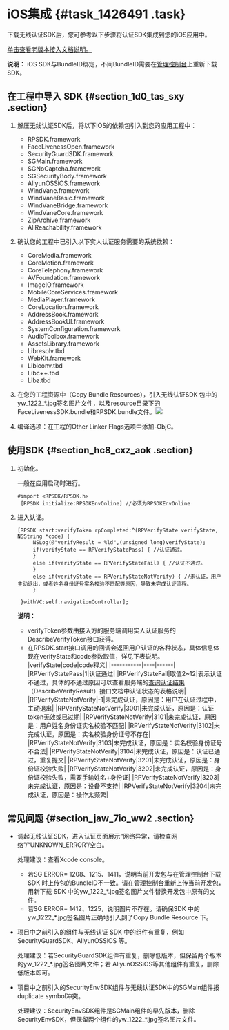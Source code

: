 # iOS集成 {#task_1426491 .task}

下载无线认证SDK后，您可参考以下步骤将认证SDK集成到您的iOS应用中。

[单击查看老版本接入文档说明。](../../../../cn.zh-CN/产品简介/旧文档（隐藏）/老版本接入文档说明.md#)

**说明：** iOS SDK与BundleID绑定，不同BundleID需要在[管理控制台](https://yundun.console.aliyun.com/?p=cloudauth)上重新下载SDK。

## 在工程中导入 SDK {#section_1d0_tas_sxy .section}

1.  解压无线认证SDK后，将以下iOS的依赖包引入到您的应用工程中： 
    -   RPSDK.framework
    -   FaceLivenessOpen.framework
    -   SecurityGuardSDK.framework
    -   SGMain.framework
    -   SGNoCaptcha.framework
    -   SGSecurityBody.framework
    -   AliyunOSSiOS.framework
    -   WindVane.framework
    -   WindVaneBasic.framework
    -   WindVaneBridge.framework
    -   WindVaneCore.framework
    -   ZipArchive.framework
    -   AliReachability.framework
2.  确认您的工程中已引入以下实人认证服务需要的系统依赖： 
    -   CoreMedia.framework
    -   CoreMotion.framework
    -   CoreTelephony.framework
    -   AVFoundation.framework
    -   ImageIO.framework
    -   MobileCoreServices.framework
    -   MediaPlayer.framework
    -   CoreLocation.framework
    -   AddressBook.framework
    -   AddressBookUI.framework
    -   SystemConfiguration.framework
    -   AudioToolbox.framework
    -   AssetsLibrary.framework
    -   Libresolv.tbd
    -   WebKit.framework
    -   Libiconv.tbd
    -   Libc++.tbd
    -   Libz.tbd
3.  在您的工程资源中（Copy Bundle Resources），引入无线认证SDK 包中的yw\_1222\_\*.jpg签名图片文件，以及resource目录下的FaceLivenessSDK.bundle和RPSDK.bundle文件。![](http://static-aliyun-doc.oss-cn-hangzhou.aliyuncs.com/assets/img/1135432/156568994453978_zh-CN.png)


4.  编译选项：在工程的Other Linker Flags选项中添加-ObjC。

## 使用SDK {#section_hc8_cxz_aok .section}

1.  初始化。 

    一般在应用启动时进行。

    ``` {#codeblock_6p9_xh3_81w}
    #import <RPSDK/RPSDK.h>
     [RPSDK initialize:RPSDKEnvOnline] //必须为RPSDKEnvOnline
    ```

2.  进入认证。 

    ``` {#codeblock_xiw_e0k_2eg}
    [RPSDK start:verifyToken rpCompleted:^(RPVerifyState verifyState, NSString *code) {
         NSLog(@"verifyResult = %ld",(unsigned long)verifyState);
         if(verifyState == RPVerifyStatePass) { //认证通过。
         }
         else if(verifyState == RPVerifyStateFail) { //认证不通过。
         }
         else if(verifyState == RPVerifyStateNotVerify) { //未认证，用户主动退出，或者姓名身份证号实名校验不匹配等原因，导致未完成认证流程。
         }
    
     }withVC:self.navigationController];
    ```

    **说明：** 

    -   verifyToken参数由接入方的服务端调用实人认证服务的DescribeVerifyToken接口获得。
    -   在RPSDK.start接口调用的回调会返回用户认证的各种状态，具体信息体现在verifyState和code参数取值，详见下表说明。
    |verifyState|code|code释义|
    |-----------|----|------|
    |RPVerifyStatePass|1|认证通过|
    |RPVerifyStateFail|取值2~12|表示认证不通过，具体的不通过原因可以查看服务端的[查询认证结果](cn.zh-CN/实人认证/集成指南/服务端接入/查询认证结果.md#)（DescribeVerifyResult）接口文档中认证状态的表格说明|
    |RPVerifyStateNotVerify|-1|未完成认证，原因是：用户在认证过程中，主动退出|
    |RPVerifyStateNotVerify|3001|未完成认证，原因是：认证token无效或已过期|
    |RPVerifyStateNotVerify|3101|未完成认证，原因是：用户姓名身份证实名校验不匹配|
    |RPVerifyStateNotVerify|3102|未完成认证，原因是：实名校验身份证号不存在|
    |RPVerifyStateNotVerify|3103|未完成认证，原因是：实名校验身份证号不合法|
    |RPVerifyStateNotVerify|3104|未完成认证，原因是：认证已通过，重复提交|
    |RPVerifyStateNotVerify|3201|未完成认证，原因是：身份证校验失败|
    |RPVerifyStateNotVerify|3202|未完成认证，原因是：身份证校验失败，需要手输姓名+身份证|
    |RPVerifyStateNotVerify|3203|未完成认证，原因是：设备不支持|
    |RPVerifyStateNotVerify|3204|未完成认证，原因是：操作太频繁|


## 常见问题 {#section_jaw_7io_ww2 .section}

-   调起无线认证SDK，进入认证页面展示“网络异常，请检查网络”/“UNKNOWN\_ERROR”/空白。

    处理建议：查看Xcode console。

    -   若SG ERROR= 1208、1215、1411，说明当前开发包与在管理控制台下载 SDK 时上传包的BundleID不一致。请在管理控制台重新上传当前开发包，用新下载 SDK 中的yw\_1222\_\*.jpg签名图片文件替换开发包中原有的文件。
    -   若SG ERROR= 1412、1225，说明图片不存在。请确保SDK 中的yw\_1222\_\*.jpg签名图片正确地引入到了Copy Bundle Resource 下。
-   项目中之前引入的组件与无线认证 SDK 中的组件有重复，例如 SecurityGuardSDK、AliyunOSSiOS 等。

    处理建议：若SecurityGuardSDK组件有重复，删除低版本，但保留两个版本的yw\_1222\_\*.jpg签名图片文件；若 AliyunOSSiOS等其他组件有重复，删除低版本即可。

-   项目中之前引入的SecurityEnvSDK组件与无线认证SDK中的SGMain组件报duplicate symbol冲突。

    处理建议：SecurityEnvSDK组件是SGMain组件的早先版本，删除SecurityEnvSDK，但保留两个组件的yw\_1222\_\*.jpg签名图片文件。


